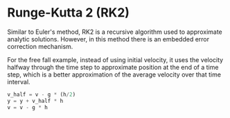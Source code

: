 # Runge-Kutta 2 (RK2)
Similar to Euler's method, RK2 is  a recursive algorithm used to approximate analytic solutions. However, in this method there is an embedded error correction mechanism.

For the free fall example, instead of using initial velocity, it uses the velocity halfway through the time step to approximate position at the end of a time step, which is a better approximation of the average velocity over that time interval.

```python
v_half = v - g * (h/2)
y = y + v_half * h
v = v - g * h
```
